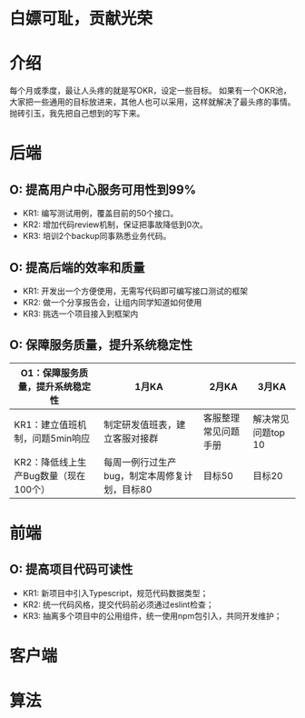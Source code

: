 # 白嫖可耻，贡献光荣

# 介绍
每个月或季度，最让人头疼的就是写OKR，设定一些目标。
如果有一个OKR池，大家把一些通用的目标放进来，其他人也可以采用，这样就解决了最头疼的事情。
抛砖引玉，我先把自己想到的写下来。

# 后端
## O: 提高用户中心服务可用性到99%
- KR1: 编写测试用例，覆盖目前的50个接口。
- KR2: 增加代码review机制，保证把事故降低到0次。
- KR3: 培训2个backup同事熟悉业务代码。

## O: 提高后端的效率和质量
- KR1: 开发出一个方便使用，无需写代码即可编写接口测试的框架
- KR2: 做一个分享报告会，让组内同学知道如何使用
- KR3: 挑选一个项目接入到框架内

## O: 保障服务质量，提升系统稳定性

| O1：保障服务质量，提升系统稳定性 | 1月KA | 2月KA | 3月KA |
|--|--|--|--|
| KR1：建立值班机制，问题5min响应 | 制定研发值班表，建立客服对接群 | 客服整理常见问题手册 | 解决常见问题top 10 |
| KR2：降低线上生产Bug数量（现在100个） | 每周一例行过生产bug，制定本周修复计划，目标80 | 目标50 | 目标20 | 



# 前端
## O: 提高项目代码可读性
- KR1: 新项目中引入Typescript，规范代码数据类型；
- KR2: 统一代码风格，提交代码前必须通过eslint检查；
- KR3: 抽离多个项目中的公用组件，统一使用npm包引入，共同开发维护；

# 客户端

# 算法

